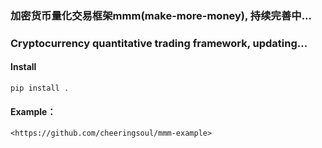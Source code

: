 ### 加密货币量化交易框架mmm(make-more-money), 持续完善中...
### Cryptocurrency quantitative trading framework, updating...

#### Install

    pip install .

#### Example：
    <https://github.com/cheeringsoul/mmm-example>
